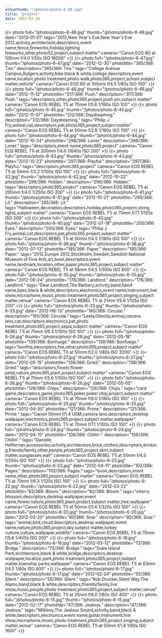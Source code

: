 ```yaml
---
albumthumb: "/photos/photo-6-20.jpg"
title: "project"
date: 2012-03-20
---
```

{{< photo full="/photos/photo-6-48.jpg" thumb="/photos/photo-6-48.jpg" date="2013-01-01" tags="2012,New Year's Eve,New Year's Eve 2012,activity,architecture,descriptors,event name,fence,fireworks,holiday,lighting fireworks,other,photo52,project,subject matter" camera="Canon EOS 6D at 105mm f/4.0 1/50s ISO 16000" >}}
{{< photo full="/photos/photo-6-47.jpg" thumb="/photos/photo-6-47.jpg" date="2012-12-30" phototitle="365/366: Tire." description="365/366: Tire." tags="College Avenue Campus,Rutgers,activity,bike,black & white,college,descriptors,event name,location,photo treatment,photo walk,photo365,project,school,subject matter,vehicle" camera="Canon EOS 6D at 105mm f/4.5 1/80s ISO 100" >}}
{{< photo full="/photos/photo-6-46.jpg" thumb="/photos/photo-6-46.jpg" date="2012-11-12" phototitle="317/366: Push." description="317/366: Push." tags="descriptors,other,photo365,project,push pin,subject matter" camera="Canon EOS REBEL T1i at 70mm f/5.6 1/160s ISO 100" >}}
{{< photo full="/photos/photo-6-45.jpg" thumb="/photos/photo-6-45.jpg" date="2012-11-07" phototitle="312/366: Daydreaming." description="312/366: Daydreaming." tags="Philip J Fry,animal,cat,descriptors,pet,photo365,project,subject matter" camera="Canon EOS REBEL T1i at 50mm f/2.8 1/160s ISO 100" >}}
{{< photo full="/photos/photo-6-44.jpg" thumb="/photos/photo-6-44.jpg" date="2012-10-24" phototitle="298/366: Loner." description="298/366: Loner." tags="descriptors,event name,photo365,project" camera="Canon EOS REBEL T1i at 200mm f/4.0 1/640s ISO 200" >}}
{{< photo full="/photos/photo-6-43.jpg" thumb="/photos/photo-6-43.jpg" date="2012-10-23" phototitle="297/366: Playful." description="297/366: Playful." tags="descriptors,photo365,project" camera="Canon EOS REBEL T1i at 50mm f/3.2 1/100s ISO 100" >}}
{{< photo full="/photos/photo-6-42.jpg" thumb="/photos/photo-6-42.jpg" date="2012-10-22" phototitle="296/366: Hidden." description="296/366: Hidden." tags="descriptors,photo365,project" camera="Canon EOS REBEL T1i at 200mm f/4.0 1/250s ISO 200" >}}
{{< photo full="/photos/photo-6-41.jpg" thumb="/photos/photo-6-41.jpg" date="2012-10-21" phototitle="295/366: Lit." description="295/366: Lit." tags="Halloween,decoration,descriptors,holiday,photo365,project,string lights,subject matter" camera="Canon EOS REBEL T1i at 70mm f/7.1 1/125s ISO 200" >}}
{{< photo full="/photos/photo-6-40.jpg" thumb="/photos/photo-6-40.jpg" date="2012-07-18" phototitle="200/366: Eyes." description="200/366: Eyes." tags="Philip J Fry,animal,cat,descriptors,pet,photo365,project,subject matter" camera="Canon EOS REBEL T1i at 50mm f/4.5 1/160s ISO 100" >}}
{{< photo full="/photos/photo-6-38.jpg" thumb="/photos/photo-6-38.jpg" date="2012-07-13" phototitle="195/366: Paper." description="195/366: Paper." tags="2012,Europe 2012,Stockholm,Sweden,Swedish National Museum of Fine Arts,art,bowl,descriptors,event name,landmark,location,other,paper,photo365,project,subject matter" camera="Canon EOS REBEL T1i at 58mm f/4.5 1/500s ISO 800" >}}
{{< photo full="/photos/photo-6-35.jpg" thumb="/photos/photo-6-35.jpg" date="2012-06-24" phototitle="176/366: Landlord." description="176/366: Landlord." tags="Dear Landlord,The Barbary,activity,band,band name,bass,black & white,descriptors,electronics,event name,instrument,live show,microphone,music,photo treatment,photo365,project,singing,subject matter,venue" camera="Canon EOS REBEL T1i at 21mm f/5.6 1/125s ISO 200" >}}
{{< photo full="/photos/photo-6-33.jpg" thumb="/photos/photo-6-33.jpg" date="2012-06-13" phototitle="165/366: Circular." description="165/366: Circular." tags="Leela,Olloclip,animal,camera lens,cat,descriptors,electronics,pet,photo treatment,photo365,project,sepia,subject matter" camera="Canon EOS REBEL T1i at 70mm f/6.3 1/100s ISO 100" >}}
{{< photo full="/photos/photo-6-28.jpg" thumb="/photos/photo-6-28.jpg" date="2012-05-18" phototitle="139/366: Bonfuego." description="139/366: Bonfuego." tags="bonfire,descriptors,fire,other,photo365,project,subject matter" camera="Canon EOS REBEL T1i at 50mm f/2.0 1/80s ISO 3200" >}}
{{< photo full="/photos/photo-6-27.jpg" thumb="/photos/photo-6-27.jpg" date="2012-05-15" phototitle="136/366: Dried." description="136/366: Dried." tags="descriptors,flower,flower petal,nature,photo365,plant,project,subject matter" camera="Canon EOS REBEL T1i at 70mm f/5.6 1/100s ISO 100" >}}
{{< photo full="/photos/photo-6-26.jpg" thumb="/photos/photo-6-26.jpg" date="2012-05-05" phototitle="126/366: Chips." description="126/366: Chips." tags="card game,descriptors,game,photo365,poker,poker chip,project,subject matter" camera="Canon EOS REBEL T1i at 70mm f/9.0 1/160s ISO 100" >}}
{{< photo full="/photos/photo-6-25.jpg" thumb="/photos/photo-6-25.jpg" date="2012-04-30" phototitle="121/366: Prime." description="121/366: Prime." tags="Canon 50mm f/1.4 USM,camera lens,descriptors,desktop wallpaper,electronics,photo365,project,subject matter,wallpaper" camera="Canon EOS REBEL T1i at 70mm f/7.1 1/100s ISO 100" >}}
{{< photo full="/photos/photo-6-24.jpg" thumb="/photos/photo-6-24.jpg" date="2012-04-15" phototitle="106/366: Chillin'." description="106/366: Chillin'." tags="Danielle Heffernan,accessories,activity,architecture,brick,clothes,descriptors,drinking,friends/family,other,people,photo365,project,skirt,subject matter,sunglasses,wall" camera="Canon EOS REBEL T1i at 50mm f/4.5 1/250s ISO 100" >}}
{{< photo full="/photos/photo-6-23.jpg" thumb="/photos/photo-6-23.jpg" date="2012-04-11" phototitle="102/366: Pages." description="102/366: Pages." tags="book,descriptors,event name,other,photo365,project,subject matter" camera="Canon EOS REBEL T1i at 70mm f/6.3 1/125s ISO 100" >}}
{{< photo full="/photos/photo-6-22.jpg" thumb="/photos/photo-6-22.jpg" date="2012-03-22" phototitle="82/366: Bloom." description="82/366: Bloom." tags="cherry blossom,descriptors,desktop wallpaper,event name,flower,nature,photo365,plant,project,subject matter,tree,wallpaper" camera="Canon EOS REBEL T1i at 50mm f/5.6 1/320s ISO 100" >}}
{{< photo full="/photos/photo-6-20.jpg" thumb="/photos/photo-6-20.jpg" date="2012-03-20" phototitle="80/366: Soar." description="80/366: Soar." tags="animal,bird,cloud,descriptors,desktop wallpaper,event name,nature,photo365,project,sky,subject matter,turkey vulture,vulture,wallpaper,wildlife" camera="Canon EOS REBEL T1i at 70mm f/5.6 1/400s ISO 200" >}}
{{< photo full="/photos/photo-6-18.jpg" thumb="/photos/photo-6-18.jpg" date="2012-03-12" phototitle="72/366: Bridge." description="72/366: Bridge." tags="Duke Island Park,architecture,black & white,bridge,descriptors,desktop wallpaper,location,park,photo treatment,photo365,project,subject matter,township parks,wallpaper" camera="Canon EOS REBEL T1i at 63mm f/4.0 1/60s ISO 800" >}}
{{< photo full="/photos/photo-6-17.jpg" thumb="/photos/photo-6-17.jpg" date="2012-02-24" phototitle="55/366: Silent." description="55/366: Silent." tags="Rob Drucker,Silent Way,The Alamo,band,black & white,descriptors,friends/family,live show,music,people,photo treatment,photo365,project,subject matter,venue" camera="Canon EOS REBEL T1i at 25mm f/8.0 1/80s ISO 400" >}}
{{< photo full="/photos/photo-6-15.jpg" thumb="/photos/photo-6-15.jpg" date="2012-02-17" phototitle="47/366: Jealous." description="47/366: Jealous." tags="Milkboy,The Jealous Sound,activity,band,black & white,descriptors,electronics,event name,guitar,instrument,live show,microphone,music,photo treatment,photo365,project,singing,subject matter,venue" camera="Canon EOS REBEL T1i at 50mm f/1.8 1/80s ISO 1600" >}}
